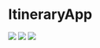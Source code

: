 # ItineraryApp

<img src="https://i.imgflip.com/3j8zsd.gif"/>

<img src="https://imgur.com/HdTngqb"/>

<img src="https://i.imgflip.com/3j90pb.gif"/>
